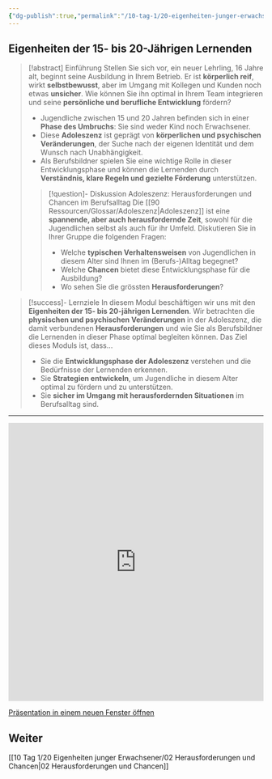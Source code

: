 ```yaml
---
{"dg-publish":true,"permalink":"/10-tag-1/20-eigenheiten-junger-erwachsener/01-die-eigenheiten-der-jugendlichen/"}
---
```


## Eigenheiten der 15- bis 20-Jährigen Lernenden

>[!abstract] Einführung
>Stellen Sie sich vor, ein neuer Lehrling, 16 Jahre alt, beginnt seine Ausbildung in Ihrem Betrieb. Er ist **körperlich reif**, wirkt **selbstbewusst**, aber im Umgang mit Kollegen und Kunden noch etwas **unsicher**.  Wie können Sie ihn optimal in Ihrem Team integrieren und seine **persönliche und berufliche Entwicklung** fördern?
>
>* Jugendliche zwischen 15 und 20 Jahren befinden sich in einer **Phase des Umbruchs**: Sie sind weder Kind noch Erwachsener.
>* Diese **Adoleszenz** ist geprägt von **körperlichen und psychischen Veränderungen**, der Suche nach der eigenen Identität und dem Wunsch nach Unabhängigkeit.
>* Als Berufsbildner spielen Sie eine wichtige Rolle in dieser Entwicklungsphase und können die Lernenden durch **Verständnis, klare Regeln und gezielte Förderung** unterstützen.
>>[!question]- Diskussion Adoleszenz: Herausforderungen und Chancen im Berufsalltag
>>Die [[90 Ressourcen/Glossar/Adoleszenz\|Adoleszenz]] ist eine **spannende, aber auch herausfordernde Zeit**, sowohl für die Jugendlichen selbst als auch für ihr Umfeld.  Diskutieren Sie in Ihrer Gruppe die folgenden Fragen:
>>* Welche **typischen Verhaltensweisen** von Jugendlichen in diesem Alter sind Ihnen im (Berufs-)Alltag begegnet?
>>* Welche **Chancen** bietet diese Entwicklungsphase für die Ausbildung?
>>* Wo sehen Sie die grössten **Herausforderungen**?


> [!success]- Lernziele
>In diesem Modul beschäftigen wir uns mit den **Eigenheiten der 15- bis 20-jährigen Lernenden**. Wir betrachten die **physischen und psychischen Veränderungen** in der Adoleszenz, die damit verbundenen **Herausforderungen** und wie Sie als Berufsbildner die Lernenden in dieser Phase optimal begleiten können. Das Ziel dieses Moduls ist, dass…
>* Sie die **Entwicklungsphase der Adoleszenz** verstehen und die Bedürfnisse der Lernenden erkennen.
>* Sie **Strategien entwickeln**, um Jugendliche in diesem Alter optimal zu fördern und zu unterstützen.
>* Sie **sicher im Umgang mit herausfordernden Situationen** im Berufsalltag sind.

---


<iframe src="https://aburossi.github.io/prezi/BBK/eigenheiten/#/" style="border:0px #ffffff none;" name="myiFrame" scrolling="no" frameborder="1" marginheight="0px" marginwidth="0px" height="550px" width="100%" allowfullscreen></iframe>

[Präsentation in einem neuen Fenster öffnen](https://aburossi.github.io/prezi/BBK/eigenheiten)

## Weiter
[[10 Tag 1/20 Eigenheiten junger Erwachsener/02 Herausforderungen und Chancen\|02 Herausforderungen und Chancen]]
